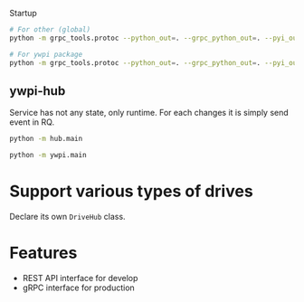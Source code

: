 Startup

```bash
# For other (global)
python -m grpc_tools.protoc --python_out=. --grpc_python_out=. --pyi_out=. -I . hub.proto

# For ywpi package
python -m grpc_tools.protoc --python_out=. --grpc_python_out=. --pyi_out=. -I . ywpi/hub.proto
```



ywpi-hub
----

Service has not any state, only runtime. For each changes it is simply send event in RQ.


```bash
python -m hub.main

python -m ywpi.main
```



# Support various types of drives

Declare its own `DriveHub` class.



# Features
- REST API interface for develop
- gRPC interface for production

